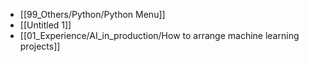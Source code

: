 - [[99_Others/Python/Python Menu]]
- [[Untitled 1]]
- [[01_Experience/AI_in_production/How to arrange machine learning projects]]
